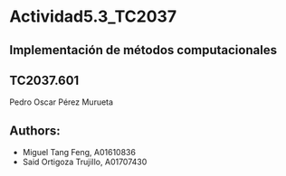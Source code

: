 # Actividad5.3_TC2037

## Implementación de métodos computacionales

## TC2037.601

Pedro Oscar Pérez Murueta

## Authors:
- Miguel Tang Feng, A01610836
- Said Ortigoza Trujillo, A01707430

